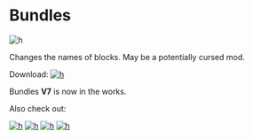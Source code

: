 # Bundles

![h](https://github.com/SMOLKEYS/bundles/blob/master/PicsArt_01-09-03.19.58.jpg)

Changes the names of blocks.
May be a potentially cursed mod.


Download:
[![h](https://github.com/SMOLKEYS/h/blob/main/text2image_P7881697_20210109_135459.png)](https://github.com/SMOLKEYS/bundles/releases/tag/v7)


Bundles **V7** is now in the works.


Also check out: 

[![h](https://github.com/SMOLKEYS/h/blob/main/text2image_F7891519_20210109_140221.png)](https://github.com/SMOLKEYS/bundles/tree/bleedingedge)
[![h](https://github.com/SMOLKEYS/h/blob/main/text2image_P2065933_20210109_144630.png)](https://github.com/SMOLKEYS)
[![h](https://github.com/SMOLKEYS/h/blob/main/text2image_Z6205814_20210109_144833.png)](https://github.com/RebornTrack970)
[![h](https://github.com/SMOLKEYS/h/blob/main/text2image_F4145098_20210109_145917.png)](https://github.com/Lapis256)
